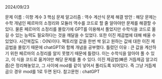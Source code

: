 2024/09/23

문제 이름 : 이항 계수 3
핵심 문제 알고리즘 : 역수 계산식
문제 해결 방안 : 해당 문제는 수학 개념인 페르마의 소정리와 모듈러 역수를 코드로 할 줄 알아야만 문제를 해결할 수 있다. 물론 페르마의 소정리를 몰랐기에 GPT를 이용해서 풀었지만 수학식을 코드로 옮길 수 있는 능력도 필요하다는 것을 깨달을 수 있었다. 또한 이진 제곱법에 대해 배울 수 있었다.
시간복잡도 : O(N)이다. 팩토리얼 값을 한번 싹 읽고 원하는 값에 대한 이진 제곱법을 몰랐기 때문에 chatGPT와 함께 개념을 공부했다.
틀렸던 이유 : 큰 값을 계산하기 위한 페르마의 소정리를 알지 못했기 때문에 틀렸다. 이는 수학식을 알아야 풀 수 있고, 이 식을 코드로 옮겨야만 해당 문제를 풀 수 있다. 이진 제곱법(빠른 거듭제곱 알고리즘)은 정리해놓았고, 그 사이에 mod를 같이 넣어서 풀리도록 되어있다. 즉 그냥 거듭제곱으 경우 mod를 1로 두면 된다.
참고문헌 : chatGPT